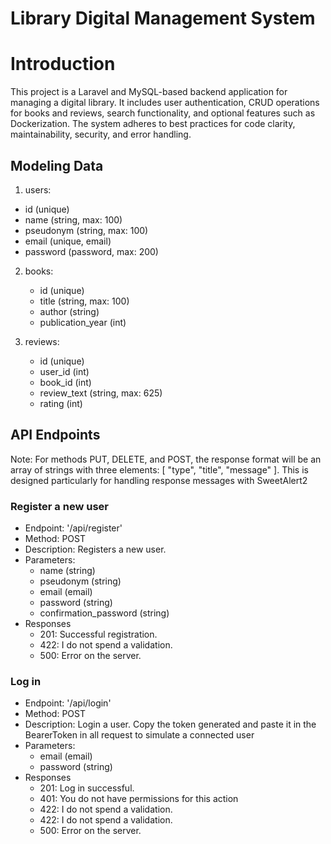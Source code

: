 # Library Digital Management System

# Introduction
This project is a Laravel and MySQL-based backend application for managing a digital library. It includes user authentication, CRUD operations for books and reviews, search functionality, and optional features such as Dockerization. The system adheres to best practices for code clarity, maintainability, security, and error handling.

## Modeling Data
1. users:
  * id (unique)
  * name (string, max: 100)
  * pseudonym (string, max: 100)
  * email (unique, email)
  * password (password, max: 200)

2. books:
   * id (unique)
   * title (string, max: 100)
   * author (string)
   * publication_year (int)

3. reviews:
   * id (unique)
   * user_id (int)
   * book_id (int)
   * review_text (string, max: 625)
   * rating (int)


## API Endpoints
Note: For methods PUT, DELETE, and POST, the response format will be an array of strings with three elements: [ "type", "title", "message" ]. This is designed particularly for handling response messages with SweetAlert2

### Register a new user
  * Endpoint: '/api/register'
  * Method: POST
  * Description: Registers a new user.
  * Parameters:
    * name (string)
    * pseudonym (string)
    * email (email)
    * password (string)
    * confirmation_password (string)
  * Responses
    * 201: Successful registration.
    * 422: I do not spend a validation.
    * 500: Error on the server.

### Log in
  * Endpoint: '/api/login'
  * Method: POST
  * Description: Login a user. Copy the token generated and paste it in the BearerToken in all request to simulate a connected user
  * Parameters:
    * email (email)
    * password (string)
  * Responses
    * 201: Log in successful.
    * 401: You do not have permissions for this action
    * 422: I do not spend a validation.
    * 422: I do not spend a validation.
    * 500: Error on the server.

